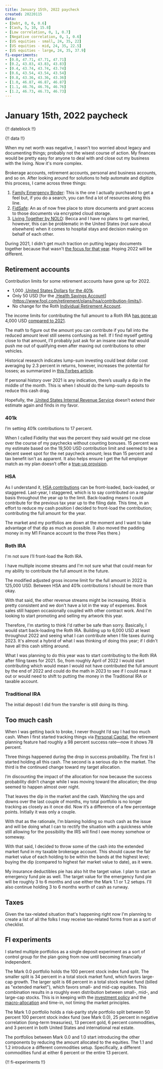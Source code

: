 ```yaml
---
title: January 15th, 2022 paycheck
created: 20220115
data:
- [Debt, 0, 0, 0.6]
- [Cash, 5, 10, 15.8]
- [Low correlation, 0, 1, 0.7]
- [Negative correlation, 0, 1, 0.6]
- [US equities - small, 24, 35, 22]
- [US equities - mid, 24, 35, 22.5]
- [US equities - large, 24, 35, 37.9]
fi-experiments:
- [0.0, 47.71, 47.71, 47.71]
- [0.2, 43.83, 43.83, 43.83]
- [0.4, 43.74, 43.74, 43.74]
- [0.6, 43.54, 43.54, 43.54]
- [0.8, 43.36, 43.36, 43.36]
- [1.0, 46.87, 46.87, 46.87]
- [1.1, 46.76, 46.76, 46.76]
- [1.2, 46.73, 46.73, 46.73]
---
```


# January 15th, 2022 paycheck

{!! dateblock !!}

{!! data !!}

When my net worth was negative, I wasn't too worried about legacy and documenting things; probably not the wisest course of action. My finances would be pretty easy for anyone to deal with and close out my business with the living. Now it's more complex. 

Brokerage accounts, retirement accounts, personal and business accounts, and so on. After looking around for solutions to help automate and digitize this process, I came across three things:

1. [Family Emergency Binder](https://smartmoneymamas.com/ice-binder/): This is the one I actually purchased to get a feel but, if you do a search, you can find a lot of resources along this line.
2. [FidSafe](https://www.fidsafe.com): An as of now free place to store documents and grant access to those documents via encrypted cloud storage.
3. [Living Together by NOLO](https://www.nolo.com/legal-encyclopedia/living-together): Becca and I have no plans to get married, however, this can be problematic in the United States (not sure about elsewhere) when it comes to hospital stays and decision making on behalf of each other.

During 2021, I didn't get much traction on putting legacy documents together because that wasn't [the focus for that year](https://joshbruce.com/finances/building-wealth-paycheck-to-paycheck/20220101/). Hoping 2022 will be different.

## Retirement accounts 

Contribution limits for some retirement accounts have gone up for 2022. 

- 1,000 [.United States Dollars](USD) [for the 401k](https://www.irs.gov/newsroom/irs-announces-401k-limit-increases-to-20500). 
- Only 50 USD [for the [.Health Savings Account](HSA)](https://www.fool.com/retirement/plans/hsa/contribution-limits/). 
- No change for the Roth [Individual Retirement Account](IRA).

The income limits for contributing the full amount to a Roth IRA [has gone up](https://www.irs.gov/retirement-plans/plan-participant-employee/amount-of-roth-ira-contributions-that-you-can-make-for-2022) 4,000 USD [compared to 2021](https://www.irs.gov/retirement-plans/amount-of-roth-ira-contributions-that-you-can-make-for-2021). 

The math to figure out the amount you can contribute if you fall into the reduced amount level still seems confusing as hell. If I find myself getting close to that amount, I’ll probably just ask for an insane raise that would push me out of qualifying even after maxing out contributions to other vehicles. 

Historical research indicates lump-sum investing could beat dollar cost averaging by 2.3 percent in returns, however, increases the potential for losses; as summarized in [this Forbes article](https://www.forbes.com/sites/robertberger/2021/02/12/dollar-cost-averaging-vs-lump-sum-investing-how-to-decide/?sh=5d861c917c50). 

If personal history over 2021 is any indication, there’s usually a dip in the middle of the month. This is when I should do the lump-sum deposits to reduce this cash drag.

Hopefully, the [.United States Internal Revenue Service](IRS) doesn’t extend their estimate again and finds in my favor.

### 401k

I’m setting 401k contributions to 17 percent. 

When I called Fidelity that was the percent they said would get me close over the course of my paychecks without counting bonuses. 15 percent was my estimate based on the 19,500 USD contribution limit and seemed to be a decent sweet spot for the net paycheck amount; less than 15 percent and tax benefit isn't as apparent. It also helps ensure I get the full employer match as my plan doesn’t offer a [true-up provision](https://www.forbes.com/sites/ashleaebeling/2017/05/26/beware-these-401k-match-traps/?sh=714f64c391c6).

### HSA

As I understand it, [HSA contributions](https://healthsavings.com/about-hsas/contributions/) can be front-loaded, back-loaded, or staggered. Last-year, I staggered, which is to say contributed on a regular basis throughout the year up to the limit. Back-loading means I could contribute for the previous tax year up to the filing date. This time, in an effort to reduce my cash position I decided to front-load the contribution; contributing the full amount for the year.

The market and my portfolios are down at the moment and I want to take advantage of that dip as much as possible. (I also moved the padding money in my M1 Finance account to the three Pies there.)

### Roth IRA

I'm not sure I’ll front-load the Roth IRA. 

I have multiple income streams and I'm not sure what that could mean for my ability to contribute the full amount in the future.

The modified adjusted gross  income limit for the full amount in 2022 is 125,000 USD. Between HSA and 401k contributions I should be more than okay.

With that said, the other revenue streams might be increasing. 8fold is pretty consistent and we don't have a lot in the way of expenses. Book sales still happen occasionally coupled with other contract work. And I'm looking to start promoting and selling my artwork this year.

Therefore, I'm starting to think I'd rather be safe than sorry. Basically, I would start back-loading the Roth IRA. Building up to 6,000 USD at least throughout 2022 and seeing what I can contribute when I file taxes during 2023. It's almost a hybrid of what I was thinking of doing this year; if I didn't have all this cash sitting around.

What I was planning to do this year was to start contributing to the Roth IRA after filing taxes for 2021. So, from roughly April of 2022 I would start contributing which would mean I would not have contributed the full amount by the end of 2022 and could do the math in 2023 to see if I could max it out or would need to shift to putting the money in the Traditional IRA or taxable account.

### Traditional IRA

The initial deposit I did from the transfer is still doing its thing.

## Too much cash

When I was getting back to broke, I never thought I’d say I had too much cash. When I first started tracking things via [Personal Capital](https://www.personalcapital.com), the retirement planning feature had roughly a 98 percent success rate—now it shows 78 percent.

Three things happened during the drop in success probability. The first is I started holding all this cash. The second is a serious dip in the market. The third is the continued change toward my target allocation. 

I’m discounting the impact of the allocation for now because the success probability didn’t change while I was moving toward the allocation; the drop seemed to happen almost over night.

That leaves the dip in the market and the cash. Watching the ups and downs over the last couple of months, my total portfolio is no longer tracking as closely as it once did. Now it’s a difference of a few percentage points. Initially it was only a couple.

With that as the rationale, I’m blaming holding so much cash as the issue and will be doing what I can to rectify the situation with a quickness while still allowing for the possibility the IRS will find I owe money somehow or someway.

With that said, I decided to throw some of the cash into the extended market fund in my taxable brokerage account. This should cause the fair market value of each holding to be within the bands at the highest level; buying the dip (compared to highest fair market value to date), as it were. 

My insurance deductibles pie has also hit the target value. I plan to start an emergency fund pie as well. The target value for the emergency fund pie will be roughly 3 to 6 months and use either the Mark 1.1 or 1.2 setups. I'll also continue holding 3 to 6 months worth of cash as runway.

## Taxes

Given the tax-related situation that's happening right now I'm planning to create a list of all the folks I may receive tax-related forms from as a sort of checklist.

## FI experiments

I started multiple portfolios as a single deposit experiment as a sort of control group for the plan going from now until becoming financially independent. 

The Mark 0.0 portfolio holds the 100 percent stock index fund split. The smaller split is 34 percent in a total stock market fund, which favors large-cap growth. The larger split is 66 percent in a total stock market fund (billed as "extended market"), which favors small- and mid-cap equities. This combination results in a roughly even distribution between small-, mid-, and large-cap stocks. This is in keeping with the [investment policy](/finances/investment-policy/) and the [macro-allocation](/finances/#principles) and time-in, not timing the market principles.

The Mark 1.0 portfolio holds a risk-parity style portfolio split between 50 percent 100 percent stock index fund (see Mark 0.0), 25 percent in negative correlation (long-term treasuries), 13 percent gold, 6 percent commodities, and 3 percent in both United States and international real estate.

The portfolios between Mark 0.0 and 1.0 start introducing the other components by reducing the amount allocated to the equities. The 1.1 and 1.2 introduce a different commodities setup. Specifically, a different commodities fund at either 6 percent or the entire 13 percent.

{!! fi-experiments !!}
